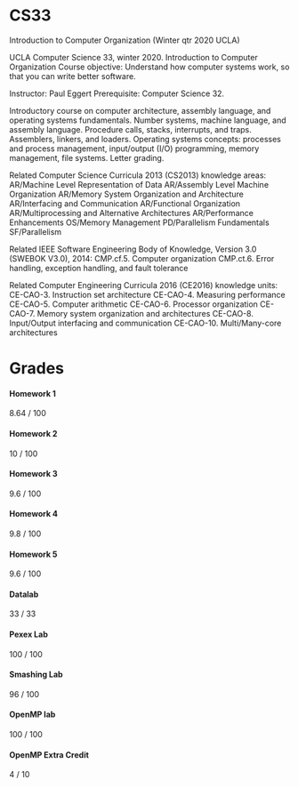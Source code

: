 # CS33
Introduction to Computer Organization (Winter qtr 2020 UCLA)

UCLA Computer Science 33, winter 2020.
Introduction to Computer Organization
Course objective: Understand how computer systems work, so that you can write better software.

Instructor: Paul Eggert
Prerequisite: Computer Science 32.

Introductory course on computer architecture, assembly language, and operating systems fundamentals.
Number systems, machine language, and assembly language. Procedure calls, stacks, interrupts, and traps. 
Assemblers, linkers, and loaders. Operating systems concepts: processes and process management, 
input/output (I/O) programming, memory management, file systems. Letter grading.

Related Computer Science Curricula 2013 (CS2013) knowledge areas:
AR/Machine Level Representation of Data
AR/Assembly Level Machine Organization
AR/Memory System Organization and Architecture
AR/Interfacing and Communication
AR/Functional Organization
AR/Multiprocessing and Alternative Architectures
AR/Performance Enhancements
OS/Memory Management
PD/Parallelism Fundamentals
SF/Parallelism

Related IEEE Software Engineering Body of Knowledge, Version 3.0 (SWEBOK V3.0), 2014:
CMP.cf.5. Computer organization
CMP.ct.6. Error handling, exception handling, and fault tolerance

Related Computer Engineering Curricula 2016 (CE2016) knowledge units:
CE-CAO-3. Instruction set architecture
CE-CAO-4. Measuring performance
CE-CAO-5. Computer arithmetic
CE-CAO-6. Processor organization
CE-CAO-7. Memory system organization and architectures
CE-CAO-8. Input/Output interfacing and communication
CE-CAO-10. Multi/Many-core architectures

# Grades

<h4>Homework 1</h4>
8.64 / 100
<h4>Homework 2</h4>
10 / 100
<h4>Homework 3</h4>
9.6 / 100
<h4>Homework 4</h4>
9.8 / 100
<h4>Homework 5</h4>
9.6 / 100

<h4>Datalab</h4>
33 / 33
<h4>Pexex Lab</h4>
100 / 100
<h4>Smashing Lab</h4>
96 / 100
<h4>OpenMP lab</h4>
100 / 100
<h4>OpenMP Extra Credit</h4>
4 / 10
